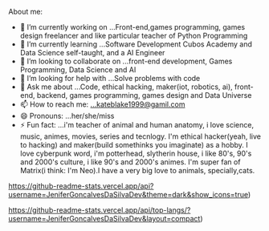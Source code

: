 About me:
- 🔭 I’m currently working on ...Front-end,games programming, games design freelancer and like particular teacher of Python Programming
- 🌱 I’m currently learning ...Software Development Cubos Academy and Data Science self-taught, and a AI Engineer 
- 👯 I’m looking to collaborate on ...front-end development, Games Programming, Data Science and AI
- 🤔 I’m looking for help with ...Solve problems with code
- 💬 Ask me about ...Code, ethical hacking, maker(iot, robotics, ai), front-end, backend, games programming, games design and Data Universe
- 📫 How to reach me: ...kateblake1999@gamil.com
- 😄 Pronouns: ...her/she/miss
- ⚡ Fun fact: ...i'm teacher of animal and human anatomy, i love science, music, animes, movies, series and tecnlogy. I'm ethical hacker(yeah, live to hacking) and maker(build somethinks you imaginate) as a hobby. I love cyberpunk word, i'm potterhead, slytherin house, i like 80's, 90's and 2000's culture, i like 90's and 2000's animes. I'm super fan of Matrix(i think: I'm Neo).I have a very big love to animals, specially,cats.

https://github-readme-stats.vercel.app/api?username=JeniferGoncalvesDaSilvaDev&theme=dark&show_icons=true)

https://github-readme-stats.vercel.app/api/top-langs/?username=JeniferGoncalvesDaSilvaDev&layout=compact)
